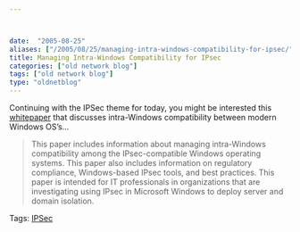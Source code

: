 ```yaml
---



date:  "2005-08-25"
aliases: ["/2005/08/25/managing-intra-windows-compatibility-for-ipsec/"]
title: Managing Intra-Windows Compatibility for IPsec
categories: ["old network blog"]
tags: ["old network blog"]
type: "oldnetblog"
---
```

Continuing with the IPSec theme for today, you might be interested this <a href="http://www.microsoft.com/downloads/details.aspx?familyid=780f325f-9d4d-4346-8618-b31ba8b4bf3d&#38;displaylang=en">whitepaper</a> that discusses intra-Windows compatibility between modern Windows OS&#8217;s&#8230;


<blockquote>
This paper includes information about managing intra-Windows compatibility among the IPsec-compatible Windows operating systems. This paper also includes information on regulatory compliance, Windows-based IPsec tools, and best practices. This paper is intended for IT professionals in organizations that are investigating using IPsec in Microsoft Windows to deploy server and domain isolation.


</blockquote>
Tags: <a href="http://technorati.com/tag/IPSec" title="See the Technorati tag page for 'IPSec'." rel="tag">IPSec</a>



